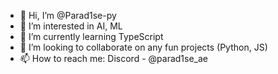 - 👋 Hi, I’m @Parad1se-py
- 👀 I’m interested in AI, ML
- 🌱 I’m currently learning TypeScript
- 💞️ I’m looking to collaborate on any fun projects (Python, JS)
- 📫 How to reach me: Discord - @parad1se_ae
